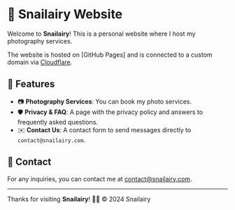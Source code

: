 # 🐌 Snailairy Website

Welcome to **Snailairy**! This is a personal website where I host my photography services.

The website is hosted on [GitHub Pages] and is connected to a custom domain via [Cloudflare](https://www.cloudflare.com/).

## 🌟 Features

- 📷 **Photography Services**: You can book my photo services.
- 🛡️ **Privacy & FAQ**: A page with the privacy policy and answers to frequently asked questions.
- ✉️ **Contact Us**: A contact form to send messages directly to `contact@snailairy.com`.

## 💬 Contact

For any inquiries, you can contact me at [contact@snailairy.com](mailto:contact@snailairy.com).

---

Thanks for visiting **Snailairy**! 🐌✨
&copy; 2024 Snailairy
